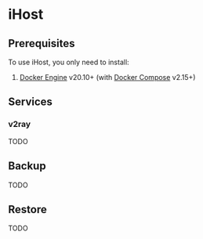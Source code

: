 # iHost


## Prerequisites
To use iHost, you only need to install:

1. [Docker Engine](https://docs.docker.com/engine/install/) v20.10+
(with [Docker Compose](https://docs.docker.com/compose/) v2.15+)


## Services

### v2ray
TODO


## Backup
TODO


## Restore
TODO
